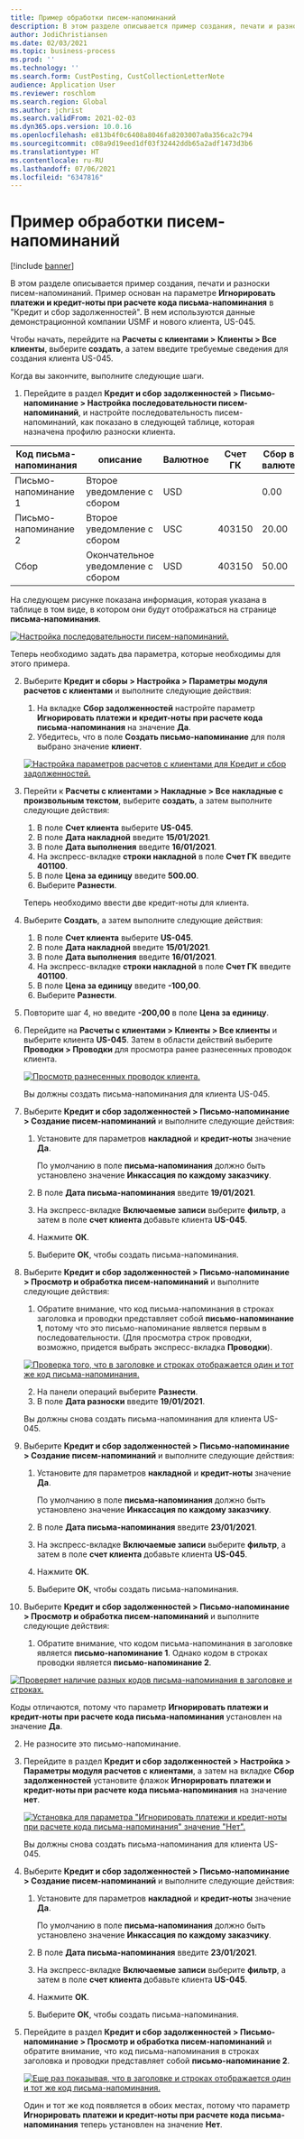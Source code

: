 ```yaml
---
title: Пример обработки писем-напоминаний
description: В этом разделе описывается пример создания, печати и разноски писем-напоминаний.
author: JodiChristiansen
ms.date: 02/03/2021
ms.topic: business-process
ms.prod: ''
ms.technology: ''
ms.search.form: CustPosting, CustCollectionLetterNote
audience: Application User
ms.reviewer: roschlom
ms.search.region: Global
ms.author: jchrist
ms.search.validFrom: 2021-02-03
ms.dyn365.ops.version: 10.0.16
ms.openlocfilehash: e813b4f0c6408a8046fa8203007a0a356ca2c794
ms.sourcegitcommit: c08a9d19eed1df03f32442ddb65a2adf1473d3b6
ms.translationtype: HT
ms.contentlocale: ru-RU
ms.lasthandoff: 07/06/2021
ms.locfileid: "6347816"
---
```

# <a name="process-collection-letters-example"></a>Пример обработки писем-напоминаний

[!include [banner](../../includes/banner.md)]

В этом разделе описывается пример создания, печати и разноски писем-напоминаний. Пример основан на параметре **Игнорировать платежи и кредит-ноты при расчете кода письма-напоминания** в "Кредит и сбор задолженностей". В нем используются данные демонстрационной компании USMF и нового клиента, US-045.

Чтобы начать, перейдите на **Расчеты с клиентами \> Клиенты \> Все клиенты**, выберите **создать**, а затем введите требуемые сведения для создания клиента US-045.

Когда вы закончите, выполните следующие шаги.

1. Перейдите в раздел **Кредит и сбор задолженностей \> Письмо-напоминание \> Настройка последовательности писем-напоминаний**, и настройте последовательность писем-напоминаний, как показано в следующей таблице, которая назначена профилю разноски клиента.

|     Код письма-напоминания      |     описание                           |     Валютное      |     Счет ГК        |     Сбор в валюте     |     Минимум сверх        |     Дней блокировки      |
|---------------------------------  |---------------------------------------    |-----------------  |-----------------------    |-------------------------- |-----------------------    |---------------------  |
|     Письмо-напоминание 1         |     Второе уведомление с сбором        |     USD           |                           |     0.00                  |     0.00                  |     2                 |
|     Письмо-напоминание 2         |     Второе уведомление с сбором        |     USC           |     403150                |     20.00                 |     10.00                 |     3                 |
|     Сбор                    |     Окончательное уведомление с сбором         |     USD           |     403150                |     50.00                 |     100.00                |     15                |

На следующем рисунке показана информация, которая указана в таблице в том виде, в котором они будут отображаться на странице **письма-напоминания**. 

[![Настройка последовательности писем-напоминаний.](./media/Ignore-payments-creditmemos-1.PNG)](./media/Ignore-payments-creditmemos-1.PNG)

 Теперь необходимо задать два параметра, которые необходимы для этого примера.

2. Выберите **Кредит и сборы \> Настройка \> Параметры модуля расчетов с клиентами** и выполните следующие действия:

    1. На вкладке **Сбор задолженностей** настройте параметр **Игнорировать платежи и кредит-ноты при расчете кода письма-напоминания** на значение **Да**.
    2. Убедитесь, что в поле **Создать письмо-напоминание** для поля выбрано значение **клиент**.

    [![Настройка параметров расчетов с клиентами для Кредит и сбор задолженностей.](./media/Ignore-payments-creditmemos-2.PNG)](./media/Ignore-payments-creditmemos-2.PNG)

3. Перейти к **Расчеты с клиентами \> Накладные \> Все накладные с произвольным текстом**, выберите **создать**, а затем выполните следующие действия:

    1. В поле **Счет клиента** выберите **US-045**.
    2. В поле **Дата накладной** введите **15/01/2021**.
    3. В поле **Дата выполнения** введите **16/01/2021**.
    4. На экспресс-вкладке **строки накладной** в поле **Счет ГК** введите **401100**.
    5. В поле **Цена за единицу** введите **500.00**.
    6. Выберите **Разнести**.

    Теперь необходимо ввести две кредит-ноты для клиента.

4. Выберите **Создать**, а затем выполните следующие действия:

    1. В поле **Счет клиента** выберите **US-045**.
    2. В поле **Дата накладной** введите **15/01/2021**.
    3. В поле **Дата выполнения** введите **16/01/2021**.
    4. На экспресс-вкладке **строки накладной** в поле **Счет ГК** введите **401100**.
    5. В поле **Цена за единицу** введите **-100,00**.
    6. Выберите **Разнести**.

5. Повторите шаг 4, но введите **-200,00** в поле **Цена за единицу**.
6. Перейдите на **Расчеты с клиентами \> Клиенты \> Все клиенты** и выберите клиента **US-045**. Затем в области действий выберите **Проводки \> Проводки** для просмотра ранее разнесенных проводок клиента.

    [![Просмотр разнесенных проводок клиента.](./media/Ignore-payments-creditmemos-3.PNG)](./media/Ignore-payments-creditmemos-3.PNG)

    Вы должны создать письма-напоминания для клиента US-045.

7. Выберите **Кредит и сбор задолженностей \> Письмо-напоминание \> Создание писем-напоминаний** и выполните следующие действия:

    1. Установите для параметров **накладной** и **кредит-ноты** значение **Да**.

        По умолчанию в поле **письма-напоминания** должно быть установлено значение **Инкассация по каждому заказчику**.

    2. В поле **Дата письма-напоминания** введите **19/01/2021**.
    3. На экспресс-вкладке **Включаемые записи** выберите **фильтр**, а затем в поле **счет клиента** добавьте клиента **US-045**.
    4. Нажмите **ОК**.
    5. Выберите **ОК**, чтобы создать письма-напоминания.

8. Выберите **Кредит и сбор задолженностей \> Письмо-напоминание \> Просмотр и обработка писем-напоминаний** и выполните следующие действия:

    1. Обратите внимание, что код письма-напоминания в строках заголовка и проводки представляет собой **письмо-напоминание 1**, потому что это письмо-напоминание является первым в последовательности. (Для просмотра строк проводки, возможно, придется выбрать экспресс-вкладка **Проводки**).

   [![Проверка того, что в заголовке и строках отображается один и тот же код письма-напоминания.](./media/Ignore-payments-creditmemos-4.PNG)](./media/Ignore-payments-creditmemos-4.PNG)

    2. На панели операций выберите **Разнести**.
    3. В поле **Дата разноски** введите **19/01/2021**.

    Вы должны снова создать письма-напоминания для клиента US-045.

9. Выберите **Кредит и сбор задолженностей \> Письмо-напоминание \> Создание писем-напоминаний** и выполните следующие действия:

    1. Установите для параметров **накладной** и **кредит-ноты** значение **Да**.

        По умолчанию в поле **письма-напоминания** должно быть установлено значение **Инкассация по каждому заказчику**.

    2. В поле **Дата письма-напоминания** введите **23/01/2021**.
    3. На экспресс-вкладке **Включаемые записи** выберите **фильтр**, а затем в поле **счет клиента** добавьте клиента **US-045**.
    4. Нажмите **ОК**.
    5. Выберите **ОК**, чтобы создать письма-напоминания.

10. Выберите **Кредит и сбор задолженностей \> Письмо-напоминание \> Просмотр и обработка писем-напоминаний** и выполните следующие действия:

    1. Обратите внимание, что кодом письма-напоминания в заголовке является **письмо-напоминание 1**. Однако кодом в строках проводки является **письмо-напоминание 2**.

   [![Проверяет наличие разных кодов письма-напоминания в заголовке и строках.](./media/Ignore-payments-creditmemos-5.PNG)](./media/Ignore-payments-creditmemos-5.PNG)

  Коды отличаются, потому что параметр **Игнорировать платежи и кредит-ноты при расчете кода письма-напоминания** установлен на значение **Да**.

  2. Не разносите это письмо-напоминание.

11. Перейдите в раздел **Кредит и сбор задолженностей \> Настройка \> Параметры модуля расчетов с клиентами**, а затем на вкладке **Сбор задолженностей** установите флажок **Игнорировать платежи и кредит-ноты при расчете кода письма-напоминания** на значение **нет**.

    [![Установка для параметра "Игнорировать платежи и кредит-ноты при расчете кода письма-напоминания" значение "Нет".](./media/Ignore-payments-creditmemos-6.PNG)](./media/Ignore-payments-creditmemos-6.PNG)

    Вы должны снова создать письма-напоминания для клиента US-045.

12. Выберите **Кредит и сбор задолженностей \> Письмо-напоминание \> Создание писем-напоминаний** и выполните следующие действия:

    1. Установите для параметров **накладной** и **кредит-ноты** значение **Да**.

        По умолчанию в поле **письма-напоминания** должно быть установлено значение **Инкассация по каждому заказчику**.

    2. В поле **Дата письма-напоминания** введите **23/01/2021**.
    3. На экспресс-вкладке **Включаемые записи** выберите **фильтр**, а затем в поле **счет клиента** добавьте клиента **US-045**.
    4. Нажмите **ОК**.
    5. Выберите **ОК**, чтобы создать письма-напоминания.

13. Перейдите в раздел **Кредит и сбор задолженностей \> Письмо-напоминание \> Просмотр и обработка писем-напоминаний** и обратите внимание, что код письма-напоминания в строках заголовка и проводки представляет собой **письмо-напоминание 2**.

    [![Еще раз показывая, что в заголовке и строках отображается один и тот же код письма-напоминания.](./media/Ignore-payments-creditmemos-7.PNG)](./media/Ignore-payments-creditmemos-7.PNG)

    Один и тот же код появляется в обоих местах, потому что параметр **Игнорировать платежи и кредит-ноты при расчете кода письма-напоминания** теперь установлен на значение **Нет**.

